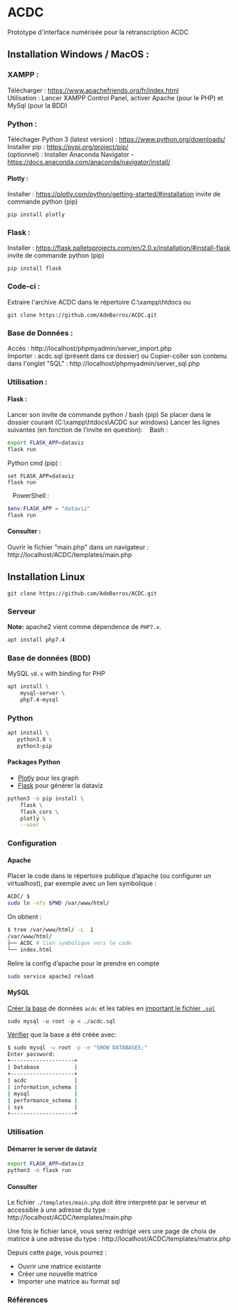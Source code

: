 # ACDC
Prototype d'interface numérisée pour la retranscription ACDC

## Installation Windows / MacOS :
### XAMPP :
Télécharger : https://www.apachefriends.org/fr/index.html  
Utilisation : Lancer XAMPP Control Panel, activer Apache (pour le PHP) et MySql (pour la BDD)
### Python :
Téléchager Python 3 (latest version) : https://www.python.org/downloads/  
Installer pip : https://pypi.org/project/pip/  
(optionnel) : Installer Anaconda Navigator - https://docs.anaconda.com/anaconda/navigator/install/
#### Plotly :
Installer : https://plotly.com/python/getting-started/#installation
invite de commande python (pip)
```
pip install plotly
```

### Flask :
Installer : https://flask.palletsprojects.com/en/2.0.x/installation/#install-flask
invite de commande python (pip) 
```
pip install flask 
```

### Code-ci :
Extraire l'archive ACDC dans le répertoire C:\xampp\htdocs
ou
```
git clone https://github.com/AdeBarros/ACDC.git
```

### Base de Données :
Accès : http://localhost/phpmyadmin/server_import.php  
Importer : acdc.sql (présent dans ce dossier)
ou
Copier-coller son contenu dans l'onglet "SQL" : http://localhost/phpmyadmin/server_sql.php
### Utilisation :
#### Flask :
Lancer son invite de commande python / bash (pip)
Se placer dans le dossier courant (C:\xampp\htdocs\ACDC sur windows)
Lancer les lignes suivantes (en fonction de l'invite en question):
&nbsp;&nbsp; Bash :
```bash
export FLASK_APP=dataviz
flask run
```
Python cmd (pip) :
```
set FLASK_APP=dataviz
flask run
```
&nbsp;&nbsp; PowerShell :
```powershell
$env:FLASK_APP = "dataviz"
flask run
```

#### Consulter :
Ouvrir le fichier "main.php" dans un navigateur : http://localhost/ACDC/templates/main.php

## Installation Linux

	git clone https://github.com/AdeBarros/ACDC.git

### Serveur

**Note:** apache2 vient comme dépendence de `PHP7.x`.

```bash
apt install php7.4
```

### Base de données (BDD)

MySQL `v8.x` with binding for PHP

```bash
apt install \
	mysql-server \
	php7.4-mysql 
```

### Python
 ```bash
apt install \ 
	python3.8 \ 
	python3-pip
 ```

#### Packages Python

* [Plotly][plotly] pour les graph
* [Flask][flask] pour générer la dataviz

```bash
python3 -m pip install \
	flask \
	flask_cors \
	plotly \
	--user
```

### Configuration

#### Apache

Placer le code dans le répertoire publique d’apache (ou configurer un virtualhost), par exemple avec un lien symbolique :

```bash
ACDC/ $
sudo ln -nfs $PWD /var/www/html/
```

On obtient :

```bash
$ tree /var/www/html/ -L  1 
/var/www/html/
├── ACDC # lien symbolique vers le code
└── index.html
```

Relire la config d’apache pour le prendre en compte

```bash
sudo service apache2 reload
```

#### MySQL

[Créer la base][mysql-create-db] de données `acdc` et les tables en [important le fichier `.sql`][mysql-import-file]

    sudo mysql -u root -p < ./acdc.sql


[Vérifier][mysql-list-db] que la base a été créée avec:

```bash
$ sudo mysql -u root -p -e "SHOW DATABASES;"
Enter password:
+--------------------+
| Database           |
+--------------------+
| acdc               |
| information_schema |
| mysql              |
| performance_schema |
| sys                |
+--------------------+
```

### Utilisation

#### Démarrer le server de dataviz

```bash
export FLASK_APP=dataviz
python3 -m flask run
```

#### Consulter

Le fichier `./templates/main.php` doit être interprété par le serveur et accessible à une adresse du type : http://localhost/ACDC/templates/main.php

Une fois le fichier lancé, vous serez redirigé vers une page de choix de matrice à une adresse du type : http://localhost/ACDC/templates/matrix.php

Depuis cette page, vous pourrez :
* Ouvrir une matrice existante
* Créer une nouvelle matrice
* Importer une matrice au format sql


### Références

[mysql-create-db]: https://stackoverflow.com/a/5774940
[mysql-list-db]: https://www.liquidweb.com/kb/show-list-mysql-databases-on-linux-via-command-line/
[mysql-import-file]: https://askubuntu.com/a/948906
[plotly]: https://plotly.com/python/getting-started/#installation
[flask]: https://flask.palletsprojects.com/en/2.0.x/installation/#install-flask
